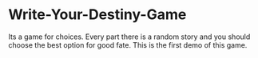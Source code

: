 # Write-Your-Destiny-Game

Its a game for choices. Every part there is a random story and you should choose the best option for good fate. 
This is the first demo of this game.

